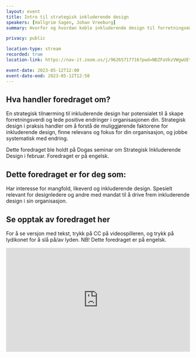 ```yaml
---
layout: event
title: Intro til strategisk inkluderende design
speakers: [Hallgrim Sagen, Johan Vreeburg]
summary: Hvorfor og hvordan koble inkluderende design til forretningsmål for å skape varige endringer i organisasjonen

privacy: public

location-type: stream
recorded: true
location-link: https://nav-it.zoom.us/j/96265717716?pwd=NDZFaVkzVWgwUEtDNGR0djNJMXB6UT09

event-date: 2023-05-12T12:00
event-date-end: 2023-05-12T12:50
---
```

## Hva handler foredraget om?
En strategisk tilnærming til inkluderende design har potensialet til å skape forretningsverdi og lede positive endringer i organisasjonen din. Strategisk design i praksis handler om å forstå de muliggjørende faktorene for inkluderende design, finne relevans og fokus for din organisasjon, og jobbe systematisk med endring.

Dette foredraget ble holdt på Dogas seminar om Strategisk Inkluderende Design i februar.
Foredraget er på engelsk.


## Dette foredraget er for deg som:
Har interesse for mangfold, likeverd og inkluderende design. Spesielt relevant for designledere og andre med mandat til å drive frem inkluderende design i sin organisasjon.

## Se opptak av foredraget her

For å se versjon med tekst, trykk på CC på videospilleren, og trykk på lydikonet for å slå på/av lyden. NB! Dette foredraget er på engelsk.

<div style="padding:56.25% 0 0 0;position:relative;"><iframe src="https://player.vimeo.com/video/831472504?h=ee677b4857&amp;badge=0&amp;autopause=0&amp;player_id=0&amp;app_id=58479" frameborder="0" allow="autoplay; fullscreen; picture-in-picture" allowfullscreen style="position:absolute;top:0;left:0;width:100%;height:100%;" title="Intro til strategisk inkluderende design  med Hallgrim Sagen og Johan Vreeburg"></iframe></div><script src="https://player.vimeo.com/api/player.js"></script>

